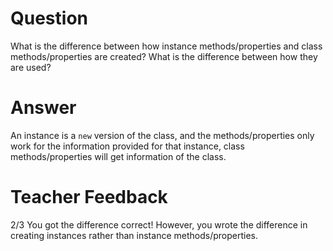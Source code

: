 # Question

What is the difference between how instance methods/properties and class methods/properties are created? What is the difference between how they are used?

# Answer
An instance is a `new` version of the class, and the methods/properties only work for the information provided for that instance, class methods/properties will get information of the class. 

# Teacher Feedback
2/3
You got the difference correct! However, you wrote the difference in creating instances rather than instance methods/properties. 